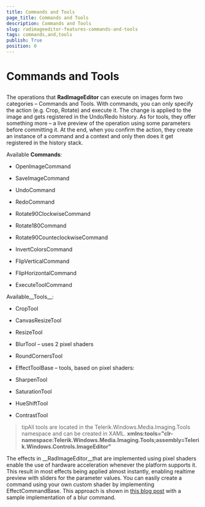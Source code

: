 ```yaml
---
title: Commands and Tools
page_title: Commands and Tools
description: Commands and Tools
slug: radimageeditor-features-commands-and-tools
tags: commands,and,tools
publish: True
position: 0
---
```


# Commands and Tools



## 

The operations that __RadImageEditor__ can execute on images form two categories – Commands and Tools. With commands, you can only specify the action (e.g. Crop, Rotate) and execute it. The change is applied to the image and gets registered in the Undo/Redo history. As for tools, they offer something more – a live preview of the operation using some parameters before committing it. At the end, when you confirm the action, they create an instance of a command and a context and only then does it get registered in the history stack.
        

Available __Commands__:
        

* OpenImageCommand

* SaveImageCommand

* UndoCommand

* RedoCommand

* Rotate90ClockwiseCommand

* Rotate180Command

* Rotate90CounteclockwiseCommand

* InvertColorsCommand

* FlipVerticalCommand

* FlipHorizontalCommand

* ExecuteToolCommand

Available__Tools__:
        

* CropTool

* CanvasResizeTool

* ResizeTool

* BlurTool – uses 2 pixel shaders

* RoundCornersTool

* EffectToolBase – tools, based on pixel shaders:

* SharpenTool

* SaturationTool

* HueShiftTool

* ContrastTool

>tipAll tools are located in the Telerik.Windows.Media.Imaging.Tools namespace and can be created in XAML.
          __xmlns:tools="clr-namespace:Telerik.Windows.Media.Imaging.Tools;assembly=Telerik.Windows.Controls.ImageEditor"__

The effects in __RadImageEditor__that are implemented using pixel shaders enable the use of hardware acceleration whenever the platform supports it. This result in most effects being applied almost instantly, enabling realtime preview with sliders for the parameter values. You can easily create a command using your own custom shader by implementing EffectCommandBase. This approach is shown in [this blog post](http://blogs.telerik.com/blogs/posts/11-07-20/under-the-hood-of-radimageeditor-for-silverlight-and-wpf.aspx) with a sample implementation of a blur command.
        
